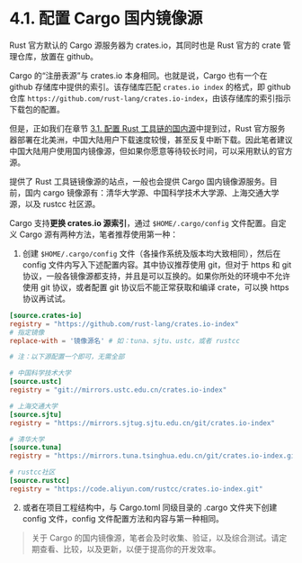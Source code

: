 # 4.1. 配置 Cargo 国内镜像源

Rust 官方默认的 Cargo 源服务器为 crates.io，其同时也是 Rust 官方的 crate 管理仓库，放置在 github。

Cargo 的“注册表源”与 crates.io 本身相同。也就是说，Cargo 也有一个在 github 存储库中提供的索引。该存储库匹配 `crates.io index` 的格式，即 github 仓库 `https://github.com/rust-lang/crates.io-index`，由该存储库的索引指示下载包的配置。

但是，正如我们在章节 [3.1. 配置 Rust 工具链的国内源](../3-env/3.1-rust-toolchain-cn.md)中提到过，Rust 官方服务器部署在北美洲，中国大陆用户下载速度较慢，甚至反复中断下载。因此笔者建议中国大陆用户使用国内镜像源，但如果你愿意等待较长时间，可以采用默认的官方源。

提供了 Rust 工具链镜像源的站点，一般也会提供 Cargo 国内镜像源服务。目前，国内 cargo 镜像源有：清华大学源、中国科学技术大学源、上海交通大学源，以及 rustcc 社区源。

Cargo 支持**更换 crates.io 源索引**，通过 `$HOME/.cargo/config` 文件配置。自定义 Cargo 源有两种方法，笔者推荐使用第一种：

1. 创建 `$HOME/.cargo/config` 文件（各操作系统及版本均大致相同），然后在 config 文件内写入下述配置内容。其中协议推荐使用 git，但对于 https 和 git 协议，一般各镜像源都支持，并且是可以互换的。如果你所处的环境中不允许使用 git 协议，或者配置 git 协议后不能正常获取和编译 crate，可以换 https 协议再试试。

``` toml
[source.crates-io]
registry = "https://github.com/rust-lang/crates.io-index"
# 指定镜像
replace-with = '镜像源名' # 如：tuna、sjtu、ustc，或者 rustcc

# 注：以下源配置一个即可，无需全部

# 中国科学技术大学
[source.ustc]
registry = "git://mirrors.ustc.edu.cn/crates.io-index"

# 上海交通大学
[source.sjtu]
registry = "https://mirrors.sjtug.sjtu.edu.cn/git/crates.io-index"

# 清华大学
[source.tuna]
registry = "https://mirrors.tuna.tsinghua.edu.cn/git/crates.io-index.git"

# rustcc社区
[source.rustcc]
registry = "https://code.aliyun.com/rustcc/crates.io-index.git"
```

2. 或者在项目工程结构中，与 Cargo.toml 同级目录的 .cargo 文件夹下创建 config 文件，config 文件配置方法和内容与第一种相同。

> 关于 Cargo 的国内镜像源，笔者会及时收集、验证，以及综合测试。请定期查看、比较，以及更新，以便于提高你的开发效率。
